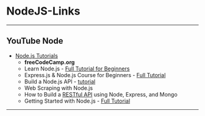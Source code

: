 # NodeJS-Links


- - -

## YouTube Node 

* [Node.js Tutorials](https://www.youtube.com/playlist?list=PLWKjhJtqVAbmGQoa3vFjeRbRADAOC9drk)
  - **freeCodeCamp.org**
  - Learn Node.js - [Full Tutorial for Beginners](https://www.youtube.com/watch?v=RLtyhwFtXQA&list=PLWKjhJtqVAbmGQoa3vFjeRbRADAOC9drk&index=1)
  - Express.js & Node.js Course for Beginners - [Full Tutorial](https://www.youtube.com/watch?v=G8uL0lFFoN0&list=PLWKjhJtqVAbmGQoa3vFjeRbRADAOC9drk&index=2)
  - Build a Node.js API - [tutorial](https://www.youtube.com/watch?v=fsCjFHuMXj0&list=PLWKjhJtqVAbmGQoa3vFjeRbRADAOC9drk&index=3)
  - Web Scraping with Node.js
  - How to Build a [RESTful API](https://www.youtube.com/watch?v=o3ka5fYysBM&list=PLWKjhJtqVAbmGQoa3vFjeRbRADAOC9drk&index=5) using Node, Express, and Mongo
  - Getting Started with Node.js - [Full Tutorial](https://www.youtube.com/watch?v=gG3pytAY2MY&list=PLWKjhJtqVAbmGQoa3vFjeRbRADAOC9drk&index=8)



- - -


